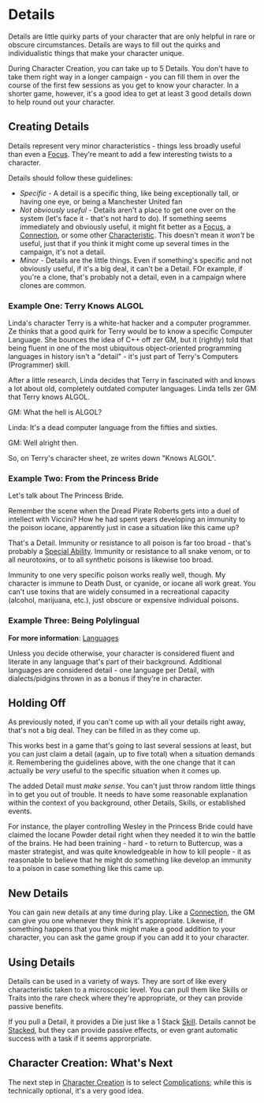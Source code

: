 # Details

Details are little quirky parts of your character that are only helpful in rare or obscure circumstances. Details are ways to fill out the quirks and individualistic things that make your character unique.

During Character Creation, you can take up to 5 Details. You don't have to take them right way in a longer campaign - you can fill them in over the course of the first few sessions as you get to know your character. In a shorter game, however, it's a good idea to get at least 3 good details down to help round out your character.

## Creating Details

Details represent very minor characteristics - things less broadly useful than even a [Focus](Skills.md). They're meant to add a few interesting twists to a character.

Details should follow these guidelines:

- *Specific* - A detail is a specific thing, like being exceptionally tall, or having one eye, or being a Manchester United fan
- *Not obviously useful* - Details aren't a place to get one over on the system (let's face it - that's not hard to do). If something seems immediately and obviously useful, it might fit better as a [Focus](Skills.md), a [Connection](Connections.md), or some other [Characteristic](Characteristic.md). This doesn't mean it *won't* be useful, just that if you think it might come up several times in the campaign, it's not a detail.
- *Minor* - Details are the little things. Even if something's specific and not obviously useful, if it's a big deal, it can't be a Detail. FOr example, if you're a clone, that's probably not a detail, even in a campaign where clones are common.

### Example One: Terry Knows ALGOL

Linda's character Terry is a white-hat hacker and a computer programmer. Ze thinks that a good quirk for Terry would be to know a specific Computer Language. She bounces the idea of C++ off zer GM, but it (rightly) told that being fluent in one of the most ubiquitous object-oriented programming languages in history isn't a "detail" - it's just part of Terry's Computers (Programmer) skill.

After a little research, Linda decides that Terry in fascinated with and knows a lot about old, completely outdated computer languages. Linda tells zer GM that Terry knows ALGOL.

GM: What the hell is ALGOL?

Linda: It's a dead computer language from the fifties and sixties.

GM: Well alright then.

So, on Terry's character sheet, ze writes down "Knows ALGOL".

### Example Two: From the Princess Bride

Let's talk about The Princess Bride.

Remember the scene when the Dread Pirate Roberts gets into a duel of intellect with Viccini? How he had spent years developing an immunity to the poison iocane, apparently just in case a situation like this came up?

That's a Detail. Immunity or resistance to all poison is far too broad - that's probably a [Special Ability](SpecialAbilities.md). Immunity or resistance to all snake venom, or to all neurotoxins, or to all synthetic poisons is likewise too broad.

Immunity to one very specific poison works really well, though. My character is immune to Death Dust, or cyanide, or iocane all work great. You can't use toxins that are widely consumed in a recreational capacity (alcohol, marijuana, etc.), just obscure or expensive individual poisons.

### Example Three: Being Polylingual

**For more information**: [Languages](Languages.md)

Unless you decide otherwise, your character is considered fluent and literate in any language that's part of their background. Additional languages are considered detail - one language per Detail, with dialects/pidgins thrown in as a bonus if they're in character.

## Holding Off


As previously noted, if you can't come up with all your details right away, that's not a big deal. They can be filled in as they come up.

This works best in a game that's going to last several sessions at least, but you can just claim a detail (again, up to five total) when a situation demands it. Remembering the guidelines above, with the one change that it can actually be *very* useful to the specific situation when it comes up.

The added Detail must *make sense*. You can't just throw random little things in to get you out of trouble. It needs to have some reasonable explanation within the context of you background, other Details, Skills, or established events.

For instance, the player controlling Wesley in the Princess Bride could have claimed the Iocane Powder detail right when they needed it to win the battle of the brains. He had been training - hard - to return to Buttercup, was a master strategist, and was quite knowledgeable in how to kill people - it as reasonable to believe that he might do something like develop an immunity to a poison in case something like this came up.

## New Details

You can gain new details at any time during play. Like a [Connection](Connections.md), the GM can give you one whenever they think it's appropriate. Likewise, if something happens that you think might make a good addition to your character, you can ask the game group if you can add it to your character.

## Using Details

Details can be used in a variety of ways. They are sort of like every characteristic taken to a microscopic level. You can pull them like Skills or Traits into the rare check where they're appropriate, or they can provide passive benefits.

If you pull a Detail, it provides a Die just like a 1 Stack [Skill](Skills.md). Details cannot be [Stacked](Stack.md), but they can provide passive effects, or even grant automatic success with a task if it seems approrpriate.

## Character Creation: What's Next

The next step in [Character Creation](CCSummary.md) is to select [Complications](Complications.md); while this is technically optional, it's a very good idea.
